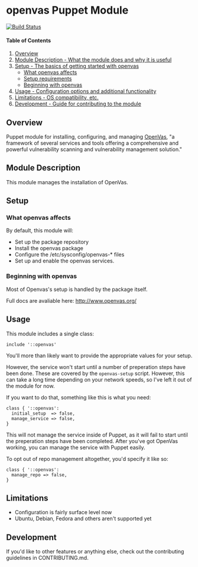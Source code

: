 # openvas Puppet Module
[![Build Status](https://secure.travis-ci.org/petems/petems-openvas.svg)](https://travis-ci.org/petems/petems-openvas)

#### Table of Contents

1. [Overview](#overview)
2. [Module Description - What the module does and why it is useful](#module-description)
3. [Setup - The basics of getting started with openvas](#setup)
    * [What openvas affects](#what-openvas-affects)
    * [Setup requirements](#setup-requirements)
    * [Beginning with openvas](#beginning-with-openvas)
4. [Usage - Configuration options and additional functionality](#usage)
5. [Limitations - OS compatibility, etc.](#limitations)
6. [Development - Guide for contributing to the module](#development)

## Overview

Puppet module for installing, configuring, and managing [OpenVas](http://www.openvas.org/), "a framework of several services and tools offering a comprehensive and powerful vulnerability scanning and vulnerability management solution."

## Module Description

This module manages the installation of OpenVas.

## Setup

### What openvas affects

By default, this module will:
* Set up the package repository
* Install the openvas package
* Configure the /etc/sysconfig/openvas-* files
* Set up and enable the openvas services.

### Beginning with openvas

Most of Openvas's setup is handled by the package itself.

Full docs are avaliable here: http://www.openvas.org/

## Usage

This module includes a single class:
```puppet
include '::openvas'
```

You'll more than likely want to provide the appropriate values for your setup.

However, the service won't start until a number of preperation steps have been done. These are covered by the `openvas-setup` script. However, this can take a long time depending on your network speeds, so I've left it out of the module for now.

If you want to do that, something like this is what you need:

```puppet
class { '::openvas':
  initial_setup  => false,
  manage_service => false,
}
```

This will not manage the service inside of Puppet, as it will fail to start until the preperation steps have been completed. After you've got OpenVas working, you can manage the service with Puppet easily.

To opt out of repo management altogether, you'd specify it like so:
```puppet
class { '::openvas':
  manage_repo => false,
}
```

## Limitations

* Configuration is fairly surface level now
* Ubuntu, Debian, Fedora and others aren't supported yet

## Development

If you'd like to other features or anything else, check out the contributing guidelines in CONTRIBUTING.md.
